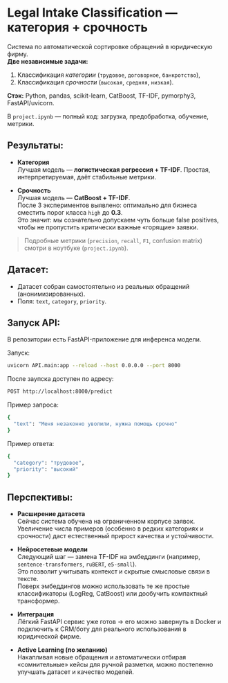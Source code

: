 # Legal Intake Classification — категория + срочность

Система по автоматической сортировке обращений в юридическую фирму.  
**Две независимые задачи:**  
1. Классификация *категории* (`трудовое`, `договорное`, `банкротство`),  
2. Классификация *срочности* (`высокая`, `средняя`, `низкая`).  

**Стэк:** Python, pandas, scikit-learn, CatBoost, TF-IDF, pymorphy3, FastAPI/uvicorn.

В `project.ipynb` — полный код: загрузка, предобработка, обучение, метрики.

## Результаты:

- **Категория**  
  Лучшая модель — **логистическая регрессия + TF-IDF**. Простая, интерпретируемая, даёт стабильные метрики.  

- **Срочность**  
  Лучшая модель — **CatBoost + TF-IDF**.  
  После 3 экспериментов выявлено: оптимально для бизнеса сместить порог класса `high` до **0.3**.  
  Это значит: мы сознательно допускаем чуть больше false positives, чтобы не пропустить критически важные «горящие» заявки.  

> Подробные метрики (`precision`, `recall`, `F1`, confusion matrix) смотри в ноутбуке (`project.ipynb`).

## Датасет:

- Датасет собран самостоятельно из реальных обращений (анонимизированных).  
- Поля: `text`, `category`, `priority`.  

## Запуск API:

В репозитории есть FastAPI-приложение для инференса модели.  

Запуск:
```bash
uvicorn API.main:app --reload --host 0.0.0.0 --port 8000
```

После заупска доступен по адресу:
```bash
POST http://localhost:8000/predict
```

Пример запроса:
```bash
{
  "text": "Меня незаконно уволили, нужна помощь срочно"
}
```

Пример ответа:
```bash
{
  "category": "трудовое",
  "priority": "высокий"
}
```
## Перспективы:

- **Расширение датасета**  
  Сейчас система обучена на ограниченном корпусе заявок. Увеличение числа примеров (особенно в редких категориях и срочности) даст естественный прирост качества и устойчивости.

- **Нейросетевые модели**  
  Следующий шаг — замена TF-IDF на эмбеддинги (например, `sentence-transformers`, `ruBERT`, `e5-small`).  
  Это позволит учитывать контекст и скрытые смысловые связи в тексте.  
  Поверх эмбеддингов можно использовать те же простые классификаторы (LogReg, CatBoost) или дообучить компактный трансформер.

- **Интеграция**  
  Лёгкий FastAPI сервис уже готов → его можно завернуть в Docker и подключить к CRM/боту для реального использования в юридической фирме.

- **Active Learning (по желанию)**  
  Накапливая новые обращения и автоматически отбирая «сомнительные» кейсы для ручной разметки, можно постепенно улучшать датасет и качество моделей.
